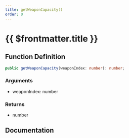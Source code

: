 ```yaml
---
title: getWeaponCapacity()
order: 0
---
```


# {{ $frontmatter.title }}

## Function Definition

```ts
public getWeaponCapacity(weaponIndex: number): number;
```

### Arguments

* weaponIndex: number

### Returns

* number

## Documentation

<!--@include: ./parts/getWeaponCapacity.md-->
